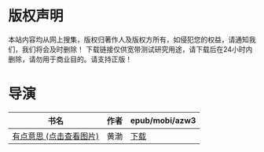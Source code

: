 # 版权声明

本站内容均从网上搜集，版权归著作人及版权方所有，如侵犯您的权益，请通知我们，我们将会及时删除！ 下载链接仅供宽带测试研究用途，请下载后在24小时内删除，请勿用于商业目的。请支持正版！

# 导演

| 书名 | 作者 | epub/mobi/azw3 |
| --- | --- | --- |
| [有点意思 (点击查看图片)](https://www.dushupai.com/attachment/2024/06/10/1d55deb7732cd58d.jpg) | 黄渤 | [下载](https://url89.ctfile.com/f/31084289-1357000483-0f32e7?p=8866) |

